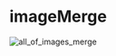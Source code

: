 # imageMerge


![all_of_images_merge](https://user-images.githubusercontent.com/70372577/177483184-4a629116-3621-4b26-ba74-5c791743597f.jpg)
